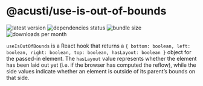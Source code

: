 # @acusti/use-is-out-of-bounds

![latest version](https://img.shields.io/npm/v/@acusti/use-is-out-of-bounds?style=for-the-badge)
![dependencies status](https://img.shields.io/david/acusti/uikit?path=packages%2Fuse-is-out-of-bounds&style=for-the-badge)
![bundle size](https://img.shields.io/bundlephobia/minzip/@acusti/use-is-out-of-bounds?style=for-the-badge)
![downloads per month](https://img.shields.io/npm/dm/@acusti/use-is-out-of-bounds?style=for-the-badge)

`useIsOutOfBounds` is a React hook that returns a
`{ bottom: boolean, left: boolean, right: boolean, top: boolean, hasLayout: boolean }`
object for the passed-in element. The `hasLayout` value represents whether
the element has been laid out yet (i.e. if the browser has computed the
reflow), while the side values indicate whether an element is outside of
its parent’s bounds on that side.
